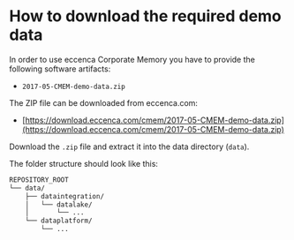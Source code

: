 # How to download the required demo data

In order to use eccenca Corporate Memory you have to provide the following software artifacts:

- `2017-05-CMEM-demo-data.zip`

The ZIP file can be downloaded from eccenca.com:

- [https://download.eccenca.com/cmem/2017-05-CMEM-demo-data.zip](https://download.eccenca.com/cmem/2017-05-CMEM-demo-data.zip)

Download the `.zip` file and extract it into the data directory (`data`).

The folder structure should look like this:

```bash
REPOSITORY_ROOT
└── data/
    ├── dataintegration/
    │   └── datalake/
    │       └── ...
    └── dataplatform/
        └── ...
```
